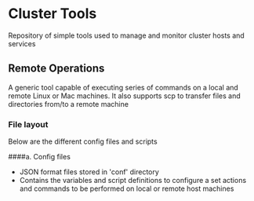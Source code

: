 # Cluster Tools
Repository of simple tools used to manage and monitor cluster hosts and services

## Remote Operations
A generic tool capable of executing series of commands on a local and remote Linux or Mac machines. It also supports
scp to transfer files and directories from/to a remote machine

### File layout
Below are the different config files and scripts

####a. Config files 
- JSON format files stored in 'conf' directory
- Contains the variables and script definitions to configure a set actions and commands to be performed on local or
remote host machines




